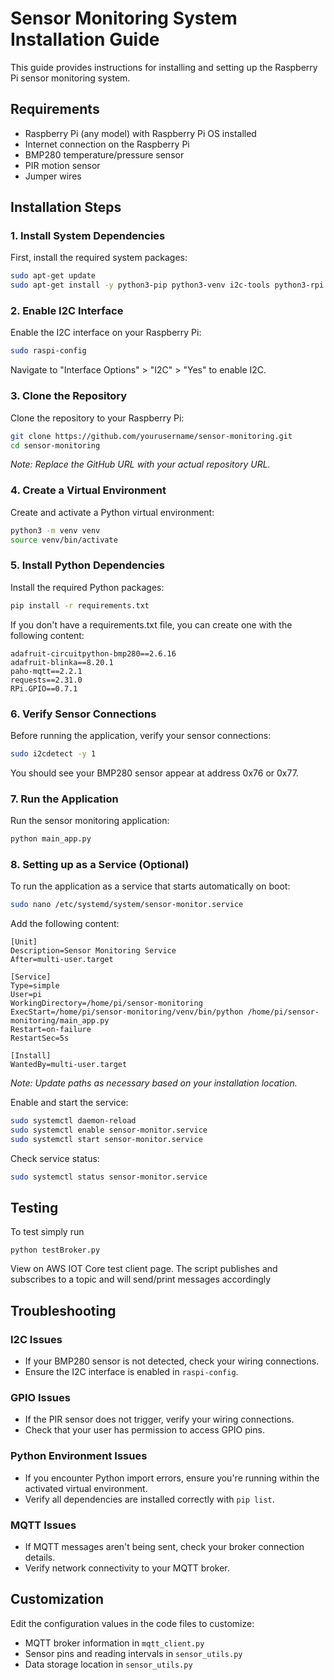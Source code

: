 # Sensor Monitoring System Installation Guide

This guide provides instructions for installing and setting up the Raspberry Pi sensor monitoring system.

## Requirements

- Raspberry Pi (any model) with Raspberry Pi OS installed
- Internet connection on the Raspberry Pi
- BMP280 temperature/pressure sensor
- PIR motion sensor
- Jumper wires

## Installation Steps

### 1. Install System Dependencies

First, install the required system packages:

```bash
sudo apt-get update
sudo apt-get install -y python3-pip python3-venv i2c-tools python3-rpi.gpio git
```

### 2. Enable I2C Interface

Enable the I2C interface on your Raspberry Pi:

```bash
sudo raspi-config
```

Navigate to "Interface Options" > "I2C" > "Yes" to enable I2C.

### 3. Clone the Repository

Clone the repository to your Raspberry Pi:

```bash
git clone https://github.com/yourusername/sensor-monitoring.git
cd sensor-monitoring
```

_Note: Replace the GitHub URL with your actual repository URL._

### 4. Create a Virtual Environment

Create and activate a Python virtual environment:

```bash
python3 -m venv venv
source venv/bin/activate
```

### 5. Install Python Dependencies

Install the required Python packages:

```bash
pip install -r requirements.txt
```

If you don't have a requirements.txt file, you can create one with the following content:

```
adafruit-circuitpython-bmp280==2.6.16
adafruit-blinka==8.20.1
paho-mqtt==2.2.1
requests==2.31.0
RPi.GPIO==0.7.1
```

### 6. Verify Sensor Connections

Before running the application, verify your sensor connections:

```bash
sudo i2cdetect -y 1
```

You should see your BMP280 sensor appear at address 0x76 or 0x77.

### 7. Run the Application

Run the sensor monitoring application:

```bash
python main_app.py
```

### 8. Setting up as a Service (Optional)

To run the application as a service that starts automatically on boot:

```bash
sudo nano /etc/systemd/system/sensor-monitor.service
```

Add the following content:

```
[Unit]
Description=Sensor Monitoring Service
After=multi-user.target

[Service]
Type=simple
User=pi
WorkingDirectory=/home/pi/sensor-monitoring
ExecStart=/home/pi/sensor-monitoring/venv/bin/python /home/pi/sensor-monitoring/main_app.py
Restart=on-failure
RestartSec=5s

[Install]
WantedBy=multi-user.target
```

_Note: Update paths as necessary based on your installation location._

Enable and start the service:

```bash
sudo systemctl daemon-reload
sudo systemctl enable sensor-monitor.service
sudo systemctl start sensor-monitor.service
```

Check service status:

```bash
sudo systemctl status sensor-monitor.service
```

## Testing

To test simply run

```
python testBroker.py
```

View on AWS IOT Core test client page. The script publishes and subscribes to a topic and will send/print messages accordingly

## Troubleshooting

### I2C Issues

- If your BMP280 sensor is not detected, check your wiring connections.
- Ensure the I2C interface is enabled in `raspi-config`.

### GPIO Issues

- If the PIR sensor does not trigger, verify your wiring connections.
- Check that your user has permission to access GPIO pins.

### Python Environment Issues

- If you encounter Python import errors, ensure you're running within the activated virtual environment.
- Verify all dependencies are installed correctly with `pip list`.

### MQTT Issues

- If MQTT messages aren't being sent, check your broker connection details.
- Verify network connectivity to your MQTT broker.

## Customization

Edit the configuration values in the code files to customize:

- MQTT broker information in `mqtt_client.py`
- Sensor pins and reading intervals in `sensor_utils.py`
- Data storage location in `sensor_utils.py`
